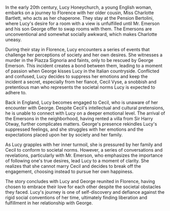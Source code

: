 In the early 20th century, Lucy Honeychurch, a young English woman, embarks on a journey to Florence with her older cousin, Miss Charlotte Bartlett, who acts as her chaperone. They stay at the Pension Bertolini, where Lucy's desire for a room with a view is unfulfilled until Mr. Emerson and his son George offer to swap rooms with them. The Emersons are unconventional and somewhat socially awkward, which makes Charlotte uneasy.

During their stay in Florence, Lucy encounters a series of events that challenge her perceptions of society and her own desires. She witnesses a murder in the Piazza Signoria and faints, only to be rescued by George Emerson. This incident creates a bond between them, leading to a moment of passion when George kisses Lucy in the Italian countryside. Conflicted and confused, Lucy decides to suppress her emotions and keep the incident a secret, especially from her fiancé, Cecil Vyse, a snobbish and pretentious man who represents the societal norms Lucy is expected to adhere to.

Back in England, Lucy becomes engaged to Cecil, who is unaware of her encounter with George. Despite Cecil's intellectual and cultural pretensions, he is unable to connect with Lucy on a deeper emotional level. The arrival of the Emersons in the neighborhood, having rented a villa from Sir Harry Otway, further complicates matters. George's presence rekindles Lucy's suppressed feelings, and she struggles with her emotions and the expectations placed upon her by society and her family.

As Lucy grapples with her inner turmoil, she is pressured by her family and Cecil to conform to societal norms. However, a series of conversations and revelations, particularly with Mr. Emerson, who emphasizes the importance of following one's true desires, lead Lucy to a moment of clarity. She realizes that she cannot marry Cecil and decides to break off the engagement, choosing instead to pursue her own happiness.

The story concludes with Lucy and George reunited in Florence, having chosen to embrace their love for each other despite the societal obstacles they faced. Lucy's journey is one of self-discovery and defiance against the rigid social conventions of her time, ultimately finding liberation and fulfillment in her relationship with George.